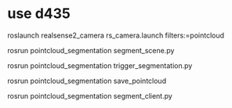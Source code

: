 # use d435
roslaunch realsense2_camera rs_camera.launch filters:=pointcloud

rosrun pointcloud_segmentation segment_scene.py

rosrun pointcloud_segmentation trigger_segmentation.py

rosrun pointcloud_segmentation save_pointcloud

rosrun pointcloud_segmentation segment_client.py
